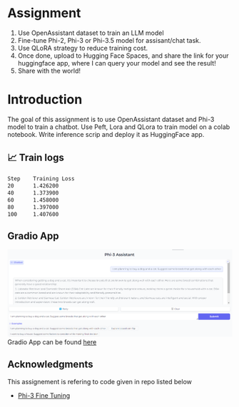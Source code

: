 # Assignment
1. Use OpenAssistant dataset to train an LLM model
2. Fine-tune Phi-2, Phi-3 or Phi-3.5 model for assisant/chat task.
3. Use QLoRA strategy to reduce training cost.
4. Once done, upload to Hugging Face Spaces, and share the link for your huggingface app, where I can query your model and see the result!
5. Share with the world!

# Introduction
The goal of this assignment is to use OpenAssistant dataset and Phi-3 model to train a chatbot.
Use Peft, Lora and QLora to train model on a colab notebook. Write inference scrip and deploy it as
HuggingFace app.

## :chart_with_upwards_trend: Train logs

    Step	Training Loss
    20	    1.426200
    40	    1.373900
    60	    1.458000
    80	    1.397000
    100	    1.407600

## Gradio App
![Gradio-app](./images/gradio_app.png)  
Gradio App can be found [here](https://huggingface.co/spaces/AkashDataScience/Phi-3_assistant)

## Acknowledgments
This assignement is refering to code given in repo listed below
* [Phi-3 Fine Tuning](https://github.com/AkashDataScience/fine_tune_phi_3_oasst1)